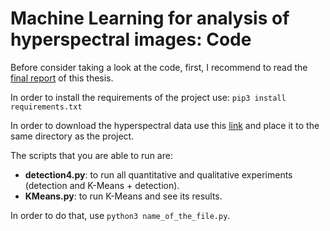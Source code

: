 # Machine Learning for analysis of hyperspectral images: Code
Before consider taking a look at the code, first, I recommend to read the [final report](https://github.com/davidcuberovalentin/TFG/blob/main/TFG_Final_Report_David_Cubero_Valentin.pdf) of this thesis.

In order to install the requirements of the project use: ``pip3 install requirements.txt``

In order to download the hyperspectral data use this [link](https://mega.nz/folder/wclElBAJ#MUlMT_Fq4KUE8I0SKU_H5A) and place it to the same directory as the project.

The scripts that you are able to run are:

*   **detection4.py**: to run all quantitative and qualitative experiments (detection and K-Means + detection).
*   **KMeans.py**: to run K-Means and see its results.

In order to do that, use ``python3 name_of_the_file.py``.
